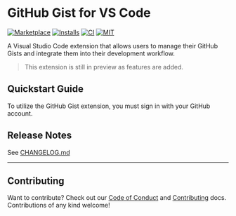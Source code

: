 # GitHub Gist for VS Code

[![Marketplace](https://img.shields.io/visual-studio-marketplace/v/MichaelJolley.vscode-gist)](https://marketplace.visualstudio.com/items?itemName=MichaelJolley.vscode-gist) [![Installs](https://img.shields.io/visual-studio-marketplace/i/MichaelJolley.vscode-gist?color=blue&logo=visual-studio-code)](https://marketplace.visualstudio.com/items?itemName=MichaelJolley.vscode-gist) [![CI](https://img.shields.io/github/actions/workflow/status/michaeljolley/vscode-gist/CI.yml?logo=github)](https://github.com/michaeljolley/vscode-gist/actions/workflows/CI.yml) [![MIT](https://img.shields.io/badge/license-MIT-orange.png?color=blue&style=flat-round)](https://opensource.org/licenses/MIT)

A Visual Studio Code extension that allows users to manage their GitHub Gists
and integrate them into their development workflow.

> This extension is still in preview as features are added.

## Quickstart Guide

To utilize the GitHub Gist extension, you must sign in with your GitHub account.

## Release Notes

See [CHANGELOG.md](CHANGELOG.md)

---

## Contributing

Want to contribute? Check out our [Code of Conduct](.github/CODE_OF_CONDUCT.md) and [Contributing](.github/CONTRIBUTING.md) docs. Contributions of any kind welcome!
